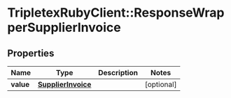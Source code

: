 # TripletexRubyClient::ResponseWrapperSupplierInvoice

## Properties
Name | Type | Description | Notes
------------ | ------------- | ------------- | -------------
**value** | [**SupplierInvoice**](SupplierInvoice.md) |  | [optional] 


